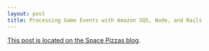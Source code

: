 ```yaml
---
layout: post
title: Processing Game Events with Amazon SQS, Node, and Rails
---
```


[post]: https://blog.spacepizzas.com/2017/05/31/processing-game-events-with-amazon-sqs-node-and-rails/

[This post is located on the Space Pizzas blog][post].
